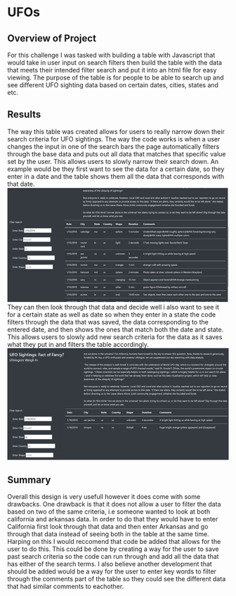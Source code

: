 # UFOs
## Overview of Project
For this challenge I was tasked with building a table with Javascript that would take in user input on search filters then build the table with the data that meets their intended filter search and put it into an html file for easy viewing. The purpose of the table is for people to be able to search up and see different UFO sighting data based on certain dates, cities, states and etc.
## Results 
The way this table was created allows for users to really narrow down their search criteria for UFO sightings. The way the code works is when a user changes the input in one of the search bars the page automatically filters through the base data and puts out all data that matches that specific value set by the user. This allows users to slowly narrow their search down. An example would be they first want to see the data for a certain date, so they enter in a date and the table shows them all the data that corresponds with that date. ![alt text](https://github.com/Cdonovan87/UFOs/blob/main//Static/images/datefilter.png)
They can then look through that data and decide well i also want to see it for a certain state as well as date so when they enter in a state the code filters through the data that was saved, the data corresponding to the entered date, and then shows the ones that match both the date and state. This allows users to slowly add new search criteria for the data  as it saves what they put in and filters the table accordingly.
![alt text](https://github.com/Cdonovan87/UFOs/blob/main/Static/images/statefilter.png)
## Summary
Overall this design is very usefull however it does come with some drawbacks. One drawback is that it does not allow a user to filter the data based on two of the same criteria, i.e someone wanted to look at both california and arkansas data. In order to do that they would have to enter California first look through that data and then enter Arkansas and go through that data instead of seeing both in the table at the same time. Harping on this I would reccomend that code be added that allows for the user to do this. This could be done by creating a way for the user to save past search criteria so the code can run through and add all the data that has either of the search terms. I also believe another development that should be added would be a way for the user to enter key words to filter through the comments part of the table so they could see the different data that had similar comments to eachother.
